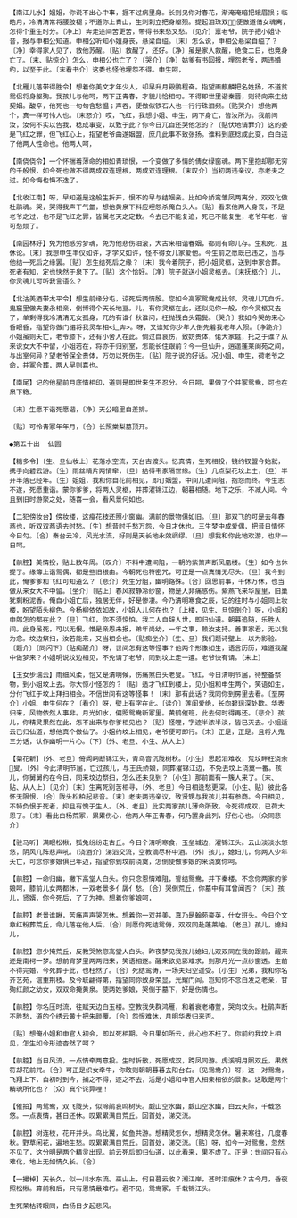 <!-- { "loadSidebar": true } -->
    【南江儿水】姐姐，你说不出心中事，捱不过病里身。长则见你对春花，渐淹淹暗把蛾眉损；临皓月，冷清清常将腰肢褪；不道你上青山，生刺刺立把身躯殒。提起泪珠双，便做道倩女魂离，怎得个重生时分。〔净上〕奔走途间苦更苦，带得书来愁又愁。〔见介〕禀老爷，院子把小姐讣音，报与申相公知道。申相公听知小姐身丧，悬梁自缢。〔末〕怎么说，申相公悬梁自缢了？〔净〕幸得家人见了，救他苏醒。〔贴〕救醒了，还好。〔净〕虽是家人救醒，绝食二日，也竟身亡了。〔末、贴惊介〕怎么，申相公也亡了？〔哭介〕〔净〕姑爹有书回报，埋怨老爷，两违婚约，以至于此。〔末看书介〕这委也怪他埋怨不得。申生呵，

    【北雁儿落带得胜令】想着你美文才年少人，却早升月殿鹏程奋。指望画麒麟把名姓扬，不道贫鸳侣将身躯殉。我孩儿与他呵，两下正青春，才貌儿恰相匀。不得即世里谐秦晋，则待向来生结契姻。酸辛，他死也一句句含愁愠；声吞，便做似铁石人也一行行珠泪频。〔贴哭介〕想他两个，真一样可怜人也。〔末怒介〕哎，飞红，我想小姐、申生，两下身亡，皆汝所为。我前问汝，汝何不实以告我，稔成事变，以致于此？你今日兀自还哭他怎的？〔贴伏地请罪介〕这的委是飞红之罪，但飞红心上，指望老爷曲遂姻盟，庶几此事不致张扬。谁料到底稔成此变，白白送了他两人性命也。他两人呵，

    【南侥侥令】一个怀揣着薄命的相如青琐恨，一个变做了多情的倩女绿窗魂。两下里抱却那无穷的千般恨，如今死也做不得两成双连理根，两成双连理根。〔末叹介〕当初两违亲议，亦老夫之过。如今悔也悔不迭了。

    【北收江南】呀，早知道是这般生拆开，恨不的早与结姻亲。比如今娇鸾雏凤两离分，双双化做杜鹃魂。哭，哭得我声干气氲，想他黄泉下料应埋怨杀俺白头人。〔贴〕看来他两人身丧，不是老爷之过，也不是飞红之罪，皆属老天之定数。今去已不能复追，死已不能复生，老爷年老，省可愁烦了。

    【南园林好】免为他感劳梦魂，免为他悲伤泪滚，大古来相谐眷姻，都则有命儿存。生和死，且休论。〔末〕我想申生丰仪如许，才学又如许，怪不得女儿家爱他。今生前之愿既已违之，当与他结一死后之缘罢。〔贴〕怎生结死后之缘？〔末〕我今着院子，把小姐灵柩，送到申家合葬。死者有知，定也快然于泉下了。〔贴〕这个恰好。〔净〕院子就送小姐灵柩去。〔末抚柩介〕儿，你灵魂儿可听我言语么？

    【北沽美酒带太平令】想生前缘分屯，谅死后两情殷。您如今高冢鸳鸯成比邻，灵魂儿兀自忻。鬼窟里做夫妻永相亲，倒博得个天长地亘。儿，有你灵柩在此，还似见你一般，你今灵柩又去了，单剩得我冷清清无女孤身，兀的有谁亻秋谁问，枉抛残白头霜鬓。〔哭介〕我如今哭的来心昏眼昏，指望你做门楣将我灵车相<辶奔>。呀，又谁知你少年人倒先着我老年人殒。〔净跪介〕小姐虽则夭亡，老爷膝下，还有小舍人在此。倘过自哀伤，致妨贵体，偌大家筵，托之于谁？从来说女大不中留，小姐若在，将亦于归别室，怎能长住跟前？今一旦仙升，逍遥蓬莱阆苑之间，与出室何异？望老爷保全贵体，万勿以死伤生。〔贴〕院子说的好话。况小姐、申生，荷老爷之命，并冢合葬，两人早则喜也。

    【南尾】记的他星前月底情相印，道则是即世来生不忍分。今日呵，果做了个并冢鸳鸯，可也在泉下稳。

    〔末〕生愿不谐死愿谐，〔净〕天公暗里自差排。

    〔贴〕可怜青冢年年月，〔合〕长照棠梨墓顶开。

    ●第五十出  仙圆

    【糖多令】〔生、旦仙妆上〕花落水空流，天台古渡头。忆真情，生死相投，镜约钗盟今始就，携手向碧云游。〔生〕雨丝晴片两情牵，〔旦〕结得韦家隔世缘。〔生〕几点梨花坟上土，〔旦〕半开半落已经年。〔生〕姐姐，我和你自花前相见，即订姻盟，中间几遭间阻，抱怨而终。今生志不遂，死愿重谐。蒙你爹爹，将两人灵柩，并葬濯锦江边，朝暮相随。地下之乐，不减人间。今且到旧时游聚之处，随喜一会，看风景何如也。

    【二犯傍妆台】傍妆楼，这瘦花枝还照小窗幽。满前的景物俱如旧。〔旦〕那双飞的可是去年春燕也，听双双燕语去时愁。〔生〕想昔时千愁万怨，今日才休也。三生梦中成爱偶，把昔日情怀今日勾。〔合〕秦台云冷，风光水流，好则是天长地永效绸缪。〔旦〕想我和你此地欢游，也非一日呵。

    【前腔】美情投，贴上数年周。〔叹介〕不料中遭间阻，一朝的紫箫声断凤凰楼。〔生〕如今也休提了。缘簿上谐鸳偶，都是些旧根由。今朝死也符密咒，可正是一点真情无尽头。〔旦〕我今到此，俺爹爹和飞红可知道么？〔悲介〕死生分阻，幽明路殊。〔合〕回思前事，千休万休，也当做从来女大不中留。〔坐介〕〔贴上〕春风寂静冷纱窗，物是人非痛感伤。紫燕飞来华屋里，旧巢犹剩粉泥香。俺自小姐亡后，独居无伴，好是惨凄。今乃清明寒食之辰，记的往时与小姐同上妆楼，盼望陌头柳色。今杨柳依依如故，小姐人儿何在也？〔上楼，见生、旦惊倒介〕呀，小姐和申郎怎的都在此？〔旦〕飞红，你不须惊怕。我二人自辞人世，即归仙道。朝暮追随，乐胜人间。此身虽死，可以无恨。惟是亲恩未报，弟年尚幼，一年之事，赖汝支持。善事家君，无以我为念。坟边祭扫，汝若能来，又当相会也。〔贴痴坐介〕〔生、旦〕我们题诗壁上，以为影验。〔题介〕〔同闪下〕〔贴痴醒介〕呀，世间怎有这等怪事？他两个形像如生，语言历历，难道我醒中做梦来？小姐明说坟边相见，不免请了老爷，同到坟上走一遭。老爷快有请。〔末上〕

    【玉女步瑞云】雨细风柔，恰又是清明候，伤痛煞白头老叟。飞红，今日清明节届，待整备祭物，到小姐坟上去。你大惊小怪怎的？〔贴〕适才飞红到楼上，见小姐和申生两个，笑语如生，分付飞红于坟上拜扫相会。不信世间有这等怪事！〔末〕那有此话？我同你到房里去看。〔至房介〕小姐、申生何在？〔看介〕呀，壁上有字在此。〔读介〕莲闺爱绝，长向碧瑶深处歇。华表归来，风物依然人事非。月光如水，偏照鸳鸯新冢里。黄鹤催班，此去何时得再还。〔悲介〕孩儿，你精灵果然在此，怎不出来与你爹相见也？〔贴〕怪哩，字迹半浓半淡，皆已灭去。小姐适云已归仙道，想他真个做仙了。小姐约坟上相见，老爷便可即行。〔末〕正是，正是。且将人鬼三分话，认作幽明一片心。〔下〕〔外、老旦、小生、从人上〕

    【菊花新】〔外、老旦〕倚闾眄断锦江头，青鸟音沉陇树秋。〔小生〕思起泪难收，荒坟畔枉浇余叟。〔外〕今此清明节届，亡过孩儿，与王氏娇娘，同葬濯锦江边，不免去坟上浇奠一番。孩儿，你舅舅约在今日，同来坟边祭扫，怎么还未见到？〔小生〕那前面有一簇人来了。〔末、贴、从人上〕〔见介〕〔末〕生离死别苦相寻，〔外、老旦〕今日相逢愁更深。〔小生、贴〕彼此各怀无限恨，〔合〕陇头松柏起悲音。〔末〕老夫两违亲议，致贤甥与我孩儿并有参商。今日相见，不特负恨于死者，抑且有愧于生人。〔外、老旦〕此实两家孩儿薄命所致。今死得成双，已荷大恩了。〔末〕看此白杨荒冢，累累伤心，他两人年正青春，何乃置身此列，好伤心也。〔众同悲介〕

    【驻马听】满眼松楸，狐兔纷纷走古丘。今日个清明寒食，玉垒城边，濯锦江头。云山淡淡水悠悠，阴风几阵悲声吼。〔浇酒介〕涕泗交流，空教滴尽杯中酒。〔外〕孩儿，媳妇儿，你两人少年夭亡，可念你爹娘俱已年迈，指望你到坟前浇奠，怎倒使做爹娘的来浇奠你呵。

    【前腔】一命归幽，撇下高堂人白头。你只念恩情难阻，誓结鸳鸯，并下秦楼。不念你两家的爹娘呵，膝前儿女两都休，一双老景多亻孱亻愁。〔合〕哭倒荒丘，你墓中有耳曾闻否？〔末〕孩儿，贤婿，你今死后，了了为神。想着你爹娘呵，

    【前腔】老景谁瞅，苦痛声声哭怎休。想着你一双并美，真乃是翰苑豪英，仕女班头。今日个文章红粉葬荒丘，命儿落在他人后。〔合〕则愿你死结鸳俦，双双同赴蓬莱岫。〔老旦〕孩儿，媳妇儿，

    【前腔】您少掩荒丘，反教哭煞您高堂人白头。昨夜梦见我孩儿媳妇儿双双同在我的跟前，醒来还是南柯一梦。想前宵梦里两两归来，笑语相逐。醒来欲见影难求，则那月光一点纱窗透。生前不得完婚，今死葬于此，也枉然了。〔合〕死结鸾俦，一场夫妇空遥受。〔小生〕兄弟，我和你名齐艺苑，谊重荆枝。及今联翩得第，指望同你致身荣显，光耀门闾。岂知你不念白发之老亲，甘殉红颜之幼女，双双命掩黄泉。使两姓爹娘，哭倒于墓下，好是伤情也。

    【前腔】你名压时流，往赋天边白玉楼。空教我失群鸿雁，和着衰老椿萱，哭向坟头。杜鹃声断不胜愁，道的个绣云黄土把朱颜覆。〔合〕怨恨难休，月明华表归来否。

    〔贴〕想俺小姐和申官人初会，即以死相期。今日果如所云，此心也不枉了。你前约我坟上相见，怎生如今形迹杳然了呵？

    【前腔】当日风流，一点情牵两意投。生时拆散，死愿成双，跨凤同游。虎溪明月照双丘，果然符却花前咒。〔合〕可正是织女牵牛，你敢则朝朝暮暮去阳台右。〔见鸳鸯介〕呀，这一对鸳鸯，飞翔上下，自初时到今，捕之不得，逐之不去，活是小姐和申官人相亲相依的景象。这敢是两个精魂所化也？〔众〕真个诧异哩！

    【催拍】两鸳鸯，双飞陇头，似啼鹃哀鸣树头。觑山空水幽，觑山空水幽，白云天际，千载悠悠。一点衷情，甚日还休。叹累累满目荒丘。回首处，涕交流。

    【前腔】树连枝，花开并头。鸟比翼，如鱼共游。想精灵怎休，想精灵怎休。暑来寒往，几度春秋。野草闲花，遍地生愁。叹累累满目荒丘。回首处，涕交流。〔贴〕呀，如今一对鸳鸯，忽然不见了，这分明是两个精灵出现。前云死后即归仙道，以此看来，果不虚了。正是：世间只有心难化，地上无如情久长。〔合〕

    【一撮棹】天长久，似一川水东流。巫山上，何日暮云收？湘江岸，甚时泪痕休？古今月，昏夜照松楸。算前和后，只有恩情最难朽。君不见，鸳鸯冢，千载锦江头。

    生死荣枯转眼同，白杨日夕起悲风。


